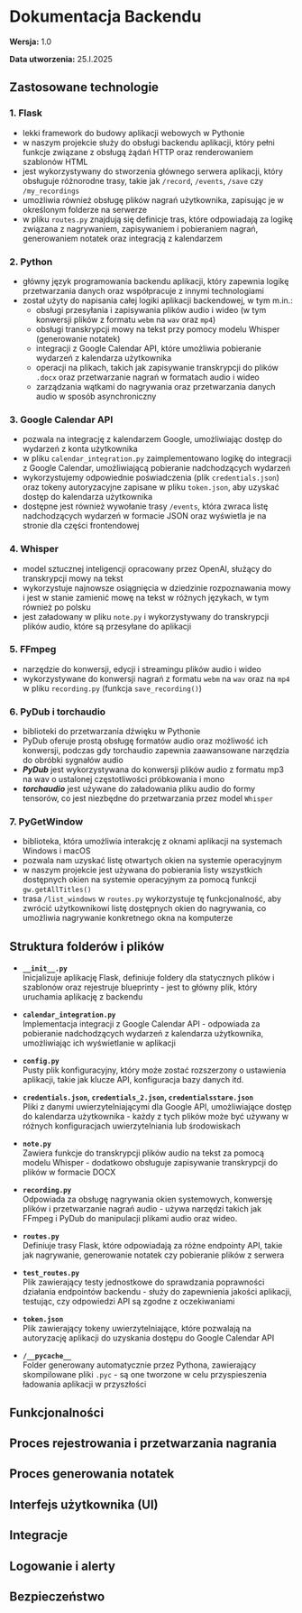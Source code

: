 # Dokumentacja Backendu

**Wersja:** 1.0

**Data utworzenia:** 25.I.2025

## Zastosowane technologie

### 1. Flask

- lekki framework do budowy aplikacji webowych w Pythonie
- w naszym projekcie służy do obsługi backendu aplikacji, który pełni funkcje związane z obsługą żądań HTTP oraz renderowaniem szablonów HTML
- jest wykorzystywany do stworzenia głównego serwera aplikacji, który obsługuje różnorodne trasy, takie jak `/record`, `/events`, `/save` czy `/my_recordings`
- umożliwia również obsługę plików nagrań użytkownika, zapisując je w określonym folderze na serwerze
- w pliku `routes.py` znajdują się definicje tras, które odpowiadają za logikę związana z nagrywaniem, zapisywaniem i pobieraniem nagrań, generowaniem notatek oraz integracją z kalendarzem

### 2. Python

- główny język programowania backendu aplikacji, który zapewnia logikę przetwarzania danych oraz współpracuje z innymi technologiami
- został użyty do napisania całej logiki aplikacji backendowej, w tym m.in.:
    - obsługi przesyłania i zapisywania plików audio i wideo (w tym konwersji plików z formatu `webm` na `wav` oraz `mp4`)
    - obsługi transkrypcji mowy na tekst przy pomocy modelu Whisper (generowanie notatek)
    - integracji z Google Calendar API, które umożliwia pobieranie wydarzeń z kalendarza użytkownika
    - operacji na plikach, takich jak zapisywanie transkrypcji do plików `.docx` oraz przetwarzanie nagrań w formatach audio i wideo
    - zarządzania wątkami do nagrywania oraz przetwarzania danych audio w sposób asynchroniczny

### 3. Google Calendar API

- pozwala na integrację z kalendarzem Google, umożliwiając dostęp do wydarzeń z konta użytkownika
- w pliku `calendar_integration.py` zaimplementowano logikę do integracji z Google Calendar, umożliwiającą pobieranie nadchodzących wydarzeń
- wykorzystujemy odpowiednie poświadczenia (plik `credentials.json`) oraz tokeny autoryzacyjne zapisane w pliku `token.json`, aby uzyskać dostęp do kalendarza użytkownika
- dostępne jest również wywołanie trasy `/events`, która zwraca listę nadchodzących wydarzeń w formacie JSON oraz wyświetla je na stronie dla części frontendowej

### 4. Whisper

- model sztucznej inteligencji opracowany przez OpenAI, służący do transkrypcji mowy na tekst
- wykorzystuje najnowsze osiągnięcia w dziedzinie rozpoznawania mowy i jest w stanie zamienić mowę na tekst w różnych językach, w tym również po polsku
- jest załadowany w pliku `note.py` i wykorzystywany do transkrypcji plików audio, które są przesyłane do aplikacji

### 5. FFmpeg

- narzędzie do konwersji, edycji i streamingu plików audio i wideo
- wykorzystywane do konwersji nagrań z formatu `webm` na `wav` oraz na `mp4` w pliku `recording.py` (funkcja `save_recording()`)

### 6. PyDub i torchaudio

- biblioteki do przetwarzania dźwięku w Pythonie
- PyDub oferuje prostą obsługę formatów audio oraz możliwość ich konwersji, podczas gdy torchaudio zapewnia zaawansowane narzędzia do obróbki sygnałów audio
- **_PyDub_** jest wykorzystywana do konwersji plików audio z formatu mp3 na wav o ustalonej częstotliwości próbkowania i mono
- **_torchaudio_** jest używane do załadowania pliku audio do formy tensorów, co jest niezbędne do przetwarzania przez model `Whisper`

### 7. PyGetWindow

- biblioteka, która umożliwia interakcję z oknami aplikacji na systemach Windows i macOS
- pozwala nam uzyskać listę otwartych okien na systemie operacyjnym
- w naszym projekcie jest używana do pobierania listy wszystkich dostępnych okien na systemie operacyjnym za pomocą funkcji `gw.getAllTitles()`
- trasa `/list_windows` w `routes.py` wykorzystuje tę funkcjonalność, aby zwrócić użytkownikowi listę dostępnych okien do nagrywania, co umożliwia nagrywanie konkretnego okna na komputerze

## Struktura folderów i plików

- **`__init__.py`**  
  Inicjalizuje aplikację Flask, definiuje foldery dla statycznych plików i szablonów oraz rejestruje blueprinty - jest to główny plik, który uruchamia aplikację z backendu

- **`calendar_integration.py`**  
  Implementacja integracji z Google Calendar API - odpowiada za pobieranie nadchodzących wydarzeń z kalendarza użytkownika, umożliwiając ich wyświetlanie w aplikacji

- **`config.py`**  
  Pusty plik konfiguracyjny, który może zostać rozszerzony o ustawienia aplikacji, takie jak klucze API, konfiguracja bazy danych itd. 

- **`credentials.json`, `credentials_2.json`, `credentialsstare.json`**  
  Pliki z danymi uwierzytelniającymi dla Google API, umożliwiające dostęp do kalendarza użytkownika - każdy z tych plików może być używany w różnych konfiguracjach uwierzytelniania lub środowiskach

- **`note.py`**  
  Zawiera funkcje do transkrypcji plików audio na tekst za pomocą modelu Whisper - dodatkowo obsługuje zapisywanie transkrypcji do plików w formacie DOCX

- **`recording.py`**  
  Odpowiada za obsługę nagrywania okien systemowych, konwersję plików i przetwarzanie nagrań audio - używa narzędzi takich jak FFmpeg i PyDub do manipulacji plikami audio oraz wideo.

- **`routes.py`**  
  Definiuje trasy Flask, które odpowiadają za różne endpointy API, takie jak nagrywanie, generowanie notatek czy pobieranie plików z serwera

- **`test_routes.py`**  
  Plik zawierający testy jednostkowe do sprawdzania poprawności działania endpointów backendu - służy do zapewnienia jakości aplikacji, testując, czy odpowiedzi API są zgodne z oczekiwaniami

- **`token.json`**  
  Plik zawierający tokeny uwierzytelniające, które pozwalają na autoryzację aplikacji do uzyskania dostępu do Google Calendar API

- **`/__pycache__`**  
  Folder generowany automatycznie przez Pythona, zawierający skompilowane pliki `.pyc` - są one tworzone w celu przyspieszenia ładowania aplikacji w przyszłości

## Funkcjonalności


## Proces rejestrowania i przetwarzania nagrania


## Proces generowania notatek


## Interfejs użytkownika (UI)


## Integracje


## Logowanie i alerty


## Bezpieczeństwo

